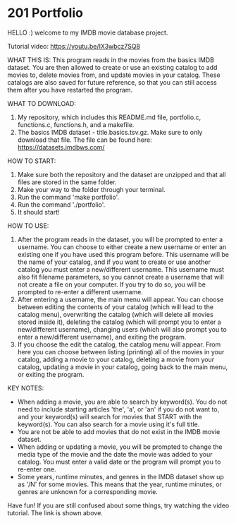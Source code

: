 # 201 Portfolio

HELLO :) welcome to my IMDB movie database project.

Tutorial video: https://youtu.be/IX3wbcz7SQ8

WHAT THIS IS:
This program reads in the movies from the basics IMDB dataset. You are then allowed to create or use an existing catalog to add movies to, delete movies from, and update movies in your catalog. These catalogs are also saved for future reference, so that you can still access them after you have restarted the program.

WHAT TO DOWNLOAD:
1) My repository, which includes this README.md file, portfolio.c, functions.c, functions.h, and a makefile.
2) The basics IMDB dataset - title.basics.tsv.gz. Make sure to only download that file. The file can be found here: https://datasets.imdbws.com/

HOW TO START:
1) Make sure both the repository and the dataset are unzipped and that all files are stored in the same folder.
2) Make your way to the folder through your terminal.
3) Run the command 'make portfolio'.
4) Run the command './portfolio'.
5) It should start!

HOW TO USE:
1) After the program reads in the dataset, you will be prompted to enter a username. You can choose to either create a new username or enter an existing one if you have used this program before. This username will be the name of your catalog, and if you want to create or use another catalog you must enter a new/different username. This username must also fit filename parameters, so you cannot create a username that will not create a file on your computer. If you try to do so, you will be prompted to re-enter a different username.
2) After entering a username, the main menu will appear. You can choose between editing the contents of your catalog (which will lead to the catalog menu), overwriting the catalog (which will delete all movies stored inside it), deleting the catalog (which will prompt you to enter a new/different username), changing users (which will also prompt you to enter a new/different username), and exiting the program.
3) If you choose the edit the catalog, the catalog menu will appear. From here you can choose between listing (printing) all of the movies in your catalog, adding a movie to your catalog, deleting a movie from your catalog, updating a movie in your catalog, going back to the main menu, or exiting the program.

KEY NOTES:
- When adding a movie, you are able to search by keyword(s). You do not need to include starting articles 'the', 'a', or 'an' if you do not want to, and your keyword(s) will search for movies that START with the keyword(s). You can also search for a movie using it's full title.
- You are not be able to add movies that do not exist in the IMDB movie dataset.
- When adding or updating a movie, you will be prompted to change the media type of the movie and the date the movie was added to your catalog. You must enter a valid date or the program will prompt you to re-enter one.
- Some years, runtime minutes, and genres in the IMDB dataset show up as '/N' for some movies. This means that the year, runtime minutes, or genres are unknown for a corresponding movie.

Have fun! If you are still confused about some things, try watching the video tutorial. The link is shown above.